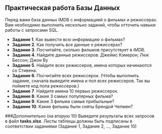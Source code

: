 ## Практическая работа Базы Данных
Перед вами база данных IMDB с информацией о фильмах и режиссерах.
Вам необходимо выполнить несколько заданий, чтобы отточить навыки
работы с запросами SQL.

* **Задание 1**. Как вывести всю информацию о фильмах?
* **Задание 2**. Как получить все данные о режиссерах?
* **Задание 3**. Посчитайте, сколько фильмов присутствует в iMDB.
* **Задание 4**. Найдите данные режиссеров: Джеймс Кэмерон; Люк Бессон; Джон Ву
* **Задание 5**. Найдите всех режиссеров, имена которых начинаются со Стивена.
* **Задание 6**. Посчитайте всех режиссерок. (Чтобы выполнить задание, сначала выведите имена и пол всех режиссеров. Так вы поймете код пола режиссеров.)
* **Задание 7**. Найдите имена 10 первых режиссерок.
* **Задание 8**. Какие 3 самых популярных фильма?
* **Задание 9**. Какие 3 фильма самые прибыльные?
* **Задание 10**. Какие фильмы были сняты Брендой Чепмен?

###Дополнительно (на вторую 10)
Выведите результаты всех запросов в файл **tasks.xlsx**. Листы таблицы должны быть подписаны в соответствии заданиями (Задание 1, Задание 2, ..., Задание 10)